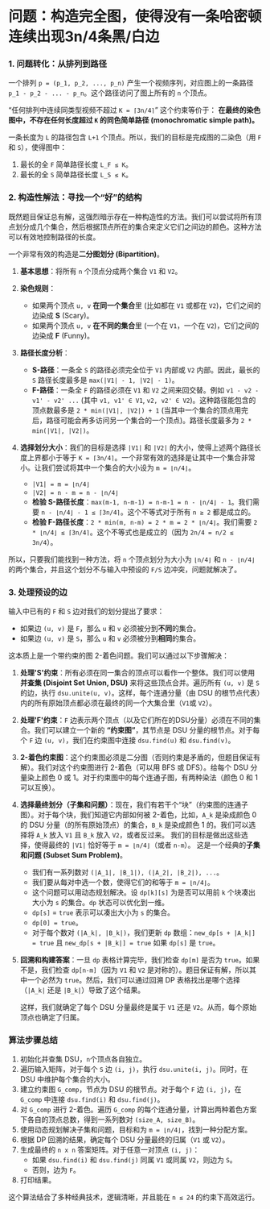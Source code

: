 # 问题：构造完全图，使得没有一条哈密顿连续出现3n/4条黑/白边

### 1. 问题转化：从排列到路径

一个排列 `p = (p_1, p_2, ..., p_n)` 产生一个视频序列，对应图上的一条路径 `p_1 - p_2 - ... - p_n`。这个路径访问了图上所有的 `n` 个顶点。

“任何排列中连续同类型视频不超过 `K = ⌈3n/4⌉`”
这个约束等价于：
**在最终的染色图中，不存在任何长度超过 `K` 的同色简单路径 (monochromatic simple path)。**

一条长度为 `L` 的路径包含 `L+1` 个顶点。所以，我们的目标是完成图的二染色（用 `F`和 `S`），使得图中：

1. 最长的全 `F` 简单路径长度 `L_F ≤ K`。
2. 最长的全 `S` 简单路径长度 `L_S ≤ K`。

### 2. 构造性解法：寻找一个“好”的结构

既然题目保证总有解，这强烈暗示存在一种构造性的方法。我们可以尝试将所有顶点划分成几个集合，然后根据顶点所在的集合来定义它们之间边的颜色。这种方法可以有效地控制路径的长度。

一个非常有效的构造是**二分图划分 (Bipartition)**。

1. **基本思想**：将所有 `n` 个顶点分成两个集合 `V1` 和 `V2`。
2. **染色规则**：

   * 如果两个顶点 `u, v` **在同一个集合**里 (比如都在 `V1` 或都在 `V2`)，它们之间的边染成 **S** (Scary)。
   * 如果两个顶点 `u, v` **在不同的集合**里 (一个在 `V1`，一个在 `V2`)，它们之间的边染成 **F** (Funny)。
3. **路径长度分析**：

   * **S-路径**：一条全 `S` 的路径必须完全位于 `V1` 内部或 `V2` 内部。因此，最长的 `S` 路径长度最多是 `max(|V1| - 1, |V2| - 1)`。
   * **F-路径**：一条全 `F` 的路径必须在 `V1` 和 `V2` 之间来回交替。例如 `v1 - v2 - v1' - v2' ...` (其中 `v1, v1' ∈ V1`, `v2, v2' ∈ V2`)。这种路径能包含的顶点数最多是 `2 * min(|V1|, |V2|) + 1` (当其中一个集合的顶点用完后，路径可能会再多访问另一个集合的一个顶点)。路径长度最多为 `2 * min(|V1|, |V2|)`。
4. **选择划分大小**：我们的目标是选择 `|V1|` 和 `|V2|` 的大小，使得上述两个路径长度上界都小于等于 `K = ⌈3n/4⌉`。一个非常有效的选择是让其中一个集合非常小。让我们尝试将其中一个集合的大小设为 `m = ⌊n/4⌋`。

   * `|V1| = m = ⌊n/4⌋`
   * `|V2| = n - m = n - ⌊n/4⌋`
   * **检验 S-路径长度**：`max(m-1, n-m-1) = n-m-1 = n - ⌊n/4⌋ - 1`。我们需要 `n - ⌊n/4⌋ - 1 ≤ ⌈3n/4⌉`。这个不等式对于所有 `n ≥ 2` 都是成立的。
   * **检验 F-路径长度**：`2 * min(m, n-m) = 2 * m = 2 * ⌊n/4⌋`。我们需要 `2 * ⌊n/4⌋ ≤ ⌈3n/4⌉`。这个不等式也是成立的（因为 `2n/4 = n/2 ≤ 3n/4`）。

所以，只要我们能找到一种方法，将 `n` 个顶点划分为大小为 `⌊n/4⌋` 和 `n - ⌊n/4⌋` 的两个集合，并且这个划分不与输入中预设的 `F/S` 边冲突，问题就解决了。

### 3. 处理预设的边

输入中已有的 `F` 和 `S` 边对我们的划分提出了要求：

* 如果边 `(u, v)` 是 `F`，那么 `u` 和 `v` 必须被分到**不同**的集合。
* 如果边 `(u, v)` 是 `S`，那么 `u` 和 `v` 必须被分到**相同**的集合。

这本质上是一个带约束的图 2-着色问题。我们可以通过以下步骤解决：

1. **处理'S'约束**：所有必须在同一集合的顶点可以看作一个整体。我们可以使用 **并查集 (Disjoint Set Union, DSU)** 来将这些顶点合并。遍历所有 `(u, v)` 是 `S` 的边，执行 `dsu.unite(u, v)`。这样，每个连通分量（由 DSU 的根节点代表）内的所有原始顶点都必须在最终的同一个大集合里（`V1`或 `V2`）。
2. **处理'F'约束**：`F` 边表示两个顶点（以及它们所在的DSU分量）必须在不同的集合。我们可以建立一个新的 **“约束图”**，其节点是 DSU 分量的根节点。对于每个 `F` 边 `(u, v)`，我们在约束图中连接 `dsu.find(u)` 和 `dsu.find(v)`。
3. **2-着色约束图**：这个约束图必须是二分图（否则约束是矛盾的，但题目保证有解）。我们对这个约束图进行 2-着色（可以用 BFS 或 DFS）。给每个 DSU 分量染上颜色 0 或 1。对于约束图中的每个连通子图，有两种染法（颜色 0 和 1 可以互换）。
4. **选择最终划分（子集和问题）**：现在，我们有若干个“块”（约束图的连通子图）。对于每个块，我们知道它内部如何被 2-着色，比如，`A_k` 是染成颜色 0 的 DSU 分量（的所有原始顶点）的集合，`B_k` 是染成颜色 1 的。我们可以选择将 `A_k` 放入 `V1` 且 `B_k` 放入 `V2`，或者反过来。
   我们的目标是做出这些选择，使得最终的 `|V1|` 恰好等于 `m = ⌊n/4⌋`（或者 `n-m`）。
   这是一个经典的**子集和问题 (Subset Sum Problem)**。

   * 我们有一系列数对 `(|A_1|, |B_1|), (|A_2|, |B_2|), ...`。
   * 我们要从每对中选一个数，使得它们的和等于 `m = ⌊n/4⌋`。
   * 这个问题可以用动态规划解决。设 `dp[k][s]` 为是否可以用前 `k` 个块凑出大小为 `s` 的集合。`dp` 状态可以优化到一维。
   * `dp[s]` = `true` 表示可以凑出大小为 `s` 的集合。
   * `dp[0] = true`。
   * 对于每个数对 `(|A_k|, |B_k|)`，我们更新 `dp` 数组：`new_dp[s + |A_k|] = true` 且 `new_dp[s + |B_k|] = true` 如果 `dp[s]` 是 `true`。
5. **回溯和构建答案**：一旦 `dp` 表格计算完毕，我们检查 `dp[m]` 是否为 `true`。如果不是，我们检查 `dp[n-m]`（因为 `V1` 和 `V2` 是对称的）。题目保证有解，所以其中一个必然为 `true`。然后，我们可以通过回溯 DP 表格找出是哪个选择（`|A_k|` 还是 `|B_k|`）导致了这个结果。

   这样，我们就确定了每个 DSU 分量最终是属于 `V1` 还是 `V2`。从而，每个原始顶点也确定了归属。

### 算法步骤总结

1. 初始化并查集 DSU，`n`个顶点各自独立。
2. 遍历输入矩阵，对于每个 `S` 边 `(i, j)`，执行 `dsu.unite(i, j)`。同时，在 DSU 中维护每个集合的大小。
3. 建立约束图 `G_comp`，节点为 DSU 的根节点。对于每个 `F` 边 `(i, j)`，在 `G_comp` 中连接 `dsu.find(i)` 和 `dsu.find(j)`。
4. 对 `G_comp` 进行 2-着色。遍历 `G_comp` 的每个连通分量，计算出两种着色方案下各自的顶点总数，得到一系列数对 `(size_A, size_B)`。
5. 使用动态规划解决子集和问题，目标和为 `m = ⌊n/4⌋`，找到一种分配方案。
6. 根据 DP 回溯的结果，确定每个 DSU 分量最终的归属（`V1` 或 `V2`）。
7. 生成最终的 `n x n` 答案矩阵。对于任意一对顶点 `(i, j)`：
   * 如果 `dsu.find(i)` 和 `dsu.find(j)` 同属 `V1` 或同属 `V2`，则边为 `S`。
   * 否则，边为 `F`。
8. 打印结果。

这个算法结合了多种经典技术，逻辑清晰，并且能在 `n ≤ 24` 的约束下高效运行。
